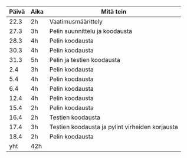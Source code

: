 |Päivä   |Aika      |Mitä tein               |
|--------|----------|------------------------|
|22.3    |2h        |Vaatimusmäärittely      |
|27.3    |3h        |Pelin suunnittelu ja koodausta|
|28.3    |4h        |Pelin koodausta|
|30.3    |4h        |Pelin koodausta|
|31.3    |5h        |Pelin ja testien koodausta|
|2.4     |3h        |Pelin koodausta|
|5.4     |4h        |Pelin koodausta|
|6.4     |4h        |Pelin koodausta|
|12.4    |4h        |Pelin koodausta|
|15.4    |2h        |Pelin koodausta|
|16.4    |2h        |Testien koodausta|
|17.4    |3h        |Testien koodausta ja pylint virheiden korjausta|
|18.4    |2h        |Pelin koodausta|
|yht     |42h       ||
